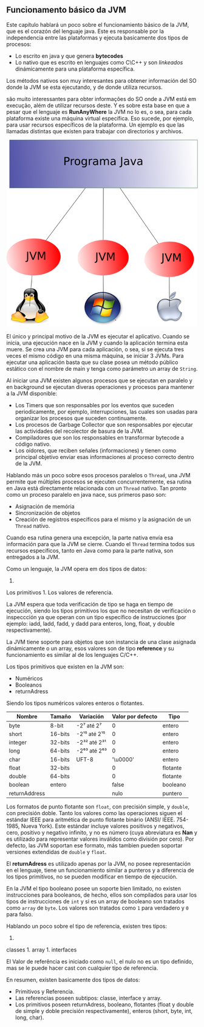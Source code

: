## Funcionamento básico da JVM


Este capítulo hablará un poco sobre el funcionamiento básico de la JVM, que es el corazón del lenguaje java. Este es responsable por la independencia entre las plataformas y ejecuta basicamente dos tipos de procesos:

* Lo escrito en java y que genera **bytecodes** 
* Lo nativo que es escrito en lenguajes como C\C++ y son *linkeados* dinámicamente para una plataforma específica.

Los métodos nativos son muy interesantes para obtener información del SO donde la JVM se esta ejecutando, y de donde utiliza recursos.

são muito interessantes para obter informações do SO onde a JVM está em execução, além de utilizar recursos deste. Y es sobre esta base en que a pesar que el lenguaje es **RunAnyWhere** la JVM no lo es, o sea, para cada plataforma existe una máquina virtual específica. Eso sucede, por ejemplo, para usar recursos específicos de la plataforma. Un ejemplo es que las llamadas distintas que existen para trabajar con directorios y archivos.


![La JVM necesita ser compilada para una plataforma específica.](imagens/chapter_2_1.png)




El único y principal motivo de la JVM es ejecutar el aplicativo. Cuando se inicia, una ejecución nace en la JVM y cuando la aplicación termina esta muere. Se crea una JVM para cada aplicación, o sea, si se ejecuta tres veces el mismo código en una misma máquina, se iniciar 3 JVMs. Para ejecutar una aplicación basta que su clase posea un método público estático con el nombre de main y tenga como parámetro un array de `String`.


Al iniciar una JVM existen algunos procesos que se ejecutan en paralelo y en background se ejecutan diveras operaciones y procesos para mantener a la JVM disponible:


* Los Timers que son responsables por los eventos que suceden periodicamente, por ejemplo, interrupciones, las cuales son usadas para organizar los procesos que suceden continuamente. 
* Los procesos de Garbage Collector que son responsables por ejecutar las actividades del recolector de basura de la JVM.
* Compiladores que son los responsables en transformar bytecode a código nativo.
* Los oídores, que reciben señales (informaciones) y tienen como principal objetivo enviar esas informaciones al proceso correcto dentro de la JVM.
 

Hablando más un poco sobre esos procesos paralelos o `Thread`, una JVM permite que múltiples procesos se ejecuten concurrentemente, esa rutina en Java está directamente relacionada con un `Thread` nativo. Tan pronto como un proceso paralelo en java nace, sus primeros paso son:


* Asignación de memória
* Sincronización de objetos
* Creación de registros específicos para el mismo y la asignación de un `Thread` nativo. 
 
Cuando esa rutina genera una excepción, la parte nativa envía esa información para que la JVM se cierre. Cuando el `Thread` termina todos sus recursos específicos, tanto en Java como para la parte nativa, son entregados a la JVM.

Como un lenguaje, la JVM opera em dos tipos de datos: 

1. 
Los primitivos
1. 
Los valores de referencia.


La JVM espera que toda verificación de tipo se haga en tiempo de ejecución, siendo los tipos primitivos los que no necesitan de verificación o inspeccción ya que operan con un tipo específico de instrucciones (por ejemplo: iadd, ladd, fadd, y dadd para enteros, long, float, y double respectivamente).

La JVM tiene soporte para objetos que son instancia de una clase asignada dinámicamente o un array, esos valores son de tipo **reference** y su funcionamiento es similar al de los lenguajes C/C++.

Los tipos primitivos que existen en la JVM son: 

* Numéricos
* Booleanos 
* returnAdress

Siendo los tipos numéricos valores enteros o flotantes.

|Nombre|Tamaño|Variación|Valor por defecto|Tipo|
| -- | -- | -- | -- | -- |
|byte|8-bit|-2⁷  até 2⁷|0|entero|
|short|16-bits|-2¹⁵ até  2¹⁵|0|entero|
|integer|32-bits|-2³² até 2³¹|0|entero|
|long|64-bits|-2⁶³ até 2⁶³|0|entero|
|char|16-bits|UFT-8|'\u0000'|entero|
|float|32-bits||0|flotante|
|double|64-bits||0|flotante|
|boolean|entero||false|booleano|
|returnAddress|||nulo|puntero|

Los formatos de punto flotante son `float`, con precisión simple, y `double`, con precisión doble. Tanto los valores como las operaciones siguen el estándar IEEE para aritmética de punto flotante binário (ANSI/ IEEE. 754-1985, Nueva York). Este estándar incluye valores positivos y negativos, cero, positivo y negativo infinito, y no es número (cuya abreviatura es **Nan** y es utilizado para representar valores inválidos como división por cero). Por defecto, las JVM soportan ese formato, más tambien pueden soportar versiones extendidas de `double` y `float`.

El **returnAdress** es utilizado apenas por la JVM, no posee representación en el lenguaje, tiene un funcionamiento similar a punteros y a diferencia de los tipos primitivos, no se pueden modificar en tiempo de ejecución.

En la JVM el tipo booleano posee un soporte bien limitado, no existen instrucciones para booleanos,  de hecho, ellos son compilados para usar los tipos de instrucciones de `int` y si es un array de booleano son tratados como `array` de `byte`. Los valores son tratados como `1` para verdadero y `0` para falso.

Hablando un poco sobre el tipo de referencia, existen tres tipos: 

1. 
classes
1. 
array
1. 
interfaces


El Valor de referência es iniciado como `null`, el nulo no es un tipo definido, mas se le puede hacer cast con cualquier tipo de referencia.
	
En resumen, existen basicamente dos tipos de datos:

* Primitivos y Referencia. 
 * Las referencias poseen subtipos: classe, interface y array.
 * Los primitivos poseen returnAdress, booleano, flotantes (float y double de simple y doble precisión respectivamente), enteros (short, byte, int, long, char).